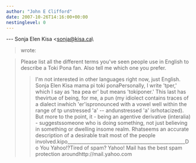 ```yaml
---
author: "John E Clifford"
date: 2007-10-26T14:16:00+00:00
nestinglevel: 0
---
```

\---
 Sonja Elen Kisa <[sonja@kisa.ca](mailto://sonja@kisa.ca)\
> wrote:

> Please list all the different terms you've seen people use in English
> to describe a Toki Pona fan. Also tell me which one you prefer.
>> I'm not interested in other languages right now, just English.
>> Sonja Elen Kisa
> mama pi toki ponaPersonally, I write 'tper,' which I say as 'tea pea er' but means 'tokiponer.' This last has thevirtue of being, for me, a pun (my idiolect contains traces of a dialect inwhich 'er'ispronounced with a vowel well within the range of tp unstressed 'a' --
 andunstressed 'a' isrhotacized). But more to the point, it - being an agentive derivative (interalia) - suggestssomeone who is doing something, not just believing in something or dwelling insome realm. Rhatseems an accurate description of a desirable trait most of the people involved.kipo\_\_\_\_\_\_\_\_\_\_\_\_\_\_\_\_\_\_\_\_\_\_\_\_\_\_\_\_\_\_\_\_\_\_\_\_\_\_\_\_\_\_\_\_\_\_\_\_\_\_Do You Yahoo!?Tired of spam? Yahoo! Mail has the best spam protection aroundhttp://mail.yahoo.com
